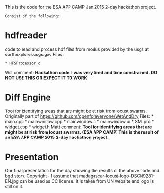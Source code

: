 This is the code for the ESA APP CAMP Jan 2015 2-day hackathon project. 
	

	Consist of the following:

# hdfreader
code to read and process hdf files from modus provided by the usgs at earthexplorer.usgs.gov
	Files:
	
	* HFSProcessor.c
Will comment:
**Hackathon code. I was very tired and time constrained. DO NOT USE THIS OR EXPECT IT TO WORK**

# Diff Engine
Tool for identifying areas that are might be at risk from locust swarms. Originally part of https://github.com/openforeveryone/WetAndDry
	Files:
	* main.cpp
	* mainwindow.cpp
	* mainwindow.h
	* mainwindow.ui
	* SMI.pro
	* widget.cpp
	* widget.h
Matt comment:
**Tool for identifying areas that are might be at risk from locust swarms. (ESA APP CAMP) This is the result of an ESA APP CAMP 2015 2-day hackathon project.**

# Presentation
Our final presentation for the day showing the results of the above code and bgd story.
Copyright - I assume that madagascar-locust-logo-DSCN9281-EN.jpg can be used as CC license. It is taken from UN website and logo is still on it.